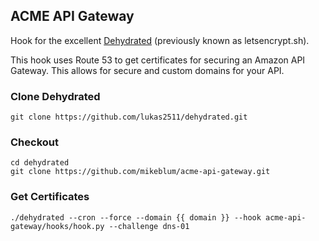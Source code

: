 ## ACME API Gateway

Hook for the excellent [Dehydrated](https://github.com/lukas2511/dehydrated) (previously known as letsencrypt.sh).

This hook uses Route 53 to get certificates for securing an Amazon API Gateway. This allows for secure and custom domains for your API.

### Clone Dehydrated

    git clone https://github.com/lukas2511/dehydrated.git

### Checkout

    cd dehydrated
    git clone https://github.com/mikeblum/acme-api-gateway.git

### Get Certificates

    ./dehydrated --cron --force --domain {{ domain }} --hook acme-api-gateway/hooks/hook.py --challenge dns-01
